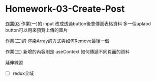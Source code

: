 # Homework-03-Create-Post

[作業03](https://bobo100.github.io/Homework-03-Create-Post/)
作業(一)的 input 改成透過button後會傳遞表格資料
多一個uplaod button可以用來預覽上傳的圖片

作業(二)的 渲染Array的方式與如何Remove最後一個

作業(三) 新增的內容則是 useContext
如何傳遞不同頁面的資料

延伸練習

- [ ] redux全域
